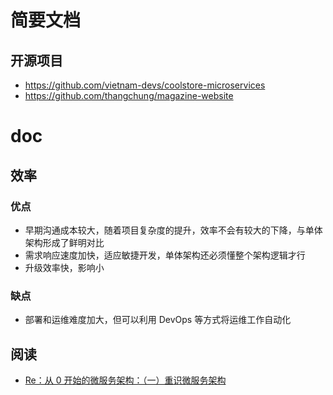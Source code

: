 # 简要文档

## 开源项目

- https://github.com/vietnam-devs/coolstore-microservices
- https://github.com/thangchung/magazine-website
# doc


## 效率

### 优点 

- 早期沟通成本较大，随着项目复杂度的提升，效率不会有较大的下降，与单体架构形成了鲜明对比
- 需求响应速度加快，适应敏捷开发，单体架构还必须懂整个架构逻辑才行
- 升级效率快，影响小

### 缺点

- 部署和运维难度加大，但可以利用 DevOps 等方式将运维工作自动化

## 阅读
- [Re：从 0 开始的微服务架构：（一）重识微服务架构](https://www.infoq.cn/article/micro-service-architecture-from-zero) 